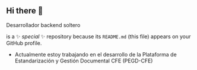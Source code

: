 ## Hi there 👋
Desarrollador backend soltero

is a ✨ _special_ ✨ repository because its `README.md` (this file) appears on your GitHub profile.

- Actualmente estoy trabajando en el desarrollo de la Plataforma de Estandarización y Gestión Documental CFE (PEGD-CFE)
<!--
- 🌱 I’m currently learning ...
- 👯 I’m looking to collaborate on ...
- 🤔 I’m looking for help with ...
- 💬 Ask me about ...
- 📫 How to reach me: ...
- 😄 Pronouns: ...
- ⚡ Fun fact: ...
-->

